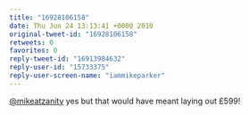 ```yaml
---
title: "16928106158"
date: Thu Jun 24 13:13:41 +0000 2010
original-tweet-id: "16928106158"
retweets: 0
favorites: 0
reply-tweet-id: "16913984632"
reply-user-id: "15733375"
reply-user-screen-name: "iammikeparker"
---
```

<a href="https://twitter.com/mikeatzanity">@mikeatzanity</a> yes but that would have meant laying out £599!
